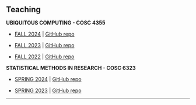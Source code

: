 <h2 id="teaching" style="margin: 2px 0px 15px;">Teaching</h2>


**UBIQUITOUS COMPUTING - COSC 4355**

- [FALL 2024](https://cpl.uh.edu/index.php/courses/28-ubiquitous-computing/273-fall-2024) \| [GitHub repo](https://github.com/f-kiran/cosc4355-ubicomp-swift)

- [FALL 2023](https://cpl.uh.edu/index.php/courses/28-ubiquitous-computing/268-fall-2023#key-information) \| [GitHub repo](https://github.com/vvzhukov/COSC4355_public_files)

- [FALL 2022](https://cpl.uh.edu/index.php/courses/28-ubiquitous-computing/251-fall-2020#key-information) \| [GitHub repo](https://github.com/vvzhukov/COSC4355_public_files)


**STATISTICAL METHODS IN RESEARCH - COSC 6323**

- [SPRING 2024](https://cpl.uh.edu/index.php/courses/29-statistical-methods-in-research/271-spring-2024) | [GitHub repo](https://github.com/f-kiran/cosc6323-stats-r-practice)

- [SPRING 2023](https://cpl.uh.edu/index.php/courses/29-statistical-methods-in-research/253-spring-2023#key-information) | [GitHub repo](https://github.com/vvzhukov/COSC6323_public_files)

---


